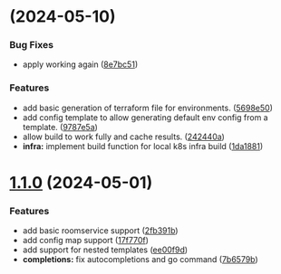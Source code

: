 # [](https://github.com/Adriftdev/sailr/compare/v1.1.0...v) (2024-05-10)


### Bug Fixes

* apply working again ([8e7bc51](https://github.com/Adriftdev/sailr/commit/8e7bc5189e6ecf133c6042d5ef99550ffd09b65d))


### Features

* add basic generation of terraform file for environments. ([5698e50](https://github.com/Adriftdev/sailr/commit/5698e50e7d97fadc8d8f8ab4064896f305652f96))
* add config template to allow generating default env config from a template. ([9787e5a](https://github.com/Adriftdev/sailr/commit/9787e5a4b52b1d8daa9a0252038bd2376b00b0e3))
* allow build to work fully and cache results. ([242440a](https://github.com/Adriftdev/sailr/commit/242440ac0188c3b3331491ba1bc7cea4c4573940))
* **infra:** implement build function for local k8s infra build ([1da1881](https://github.com/Adriftdev/sailr/commit/1da1881391db21a05811ec6dfa35522719cc587e))



# [1.1.0](https://github.com/Adriftdev/sailr/compare/7b6579bfdb3617303db930a7e02cb8adb759291f...v1.1.0) (2024-05-01)


### Features

* add basic roomservice support ([2fb391b](https://github.com/Adriftdev/sailr/commit/2fb391be1616a973ca027d2a8df021e242f9f949))
* add config map support ([17f770f](https://github.com/Adriftdev/sailr/commit/17f770f3ddeccbd934f069a5162cb5a62bdb80ce))
* add support for nested templates ([ee00f9d](https://github.com/Adriftdev/sailr/commit/ee00f9d2a23b1bc4ac4e8c090afad0c9c29c8cd4))
* **completions:** fix autocompletions and go command ([7b6579b](https://github.com/Adriftdev/sailr/commit/7b6579bfdb3617303db930a7e02cb8adb759291f))




